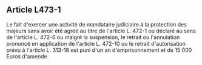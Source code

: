 ## Article L473-1

Le fait d'exercer une activité de mandataire judiciaire à la protection des majeurs sans avoir été agréé au titre
de l'article L. 472-1 ou déclaré au sens de l'article L. 472-6 ou malgré la suspension, le retrait ou l'annulation
prononcé en application de l'article L. 472-10 ou le retrait d'autorisation prévu à l'article L. 313-18 est puni
d'un an d'emprisonnement et de 15 000 Euros d'amende.

